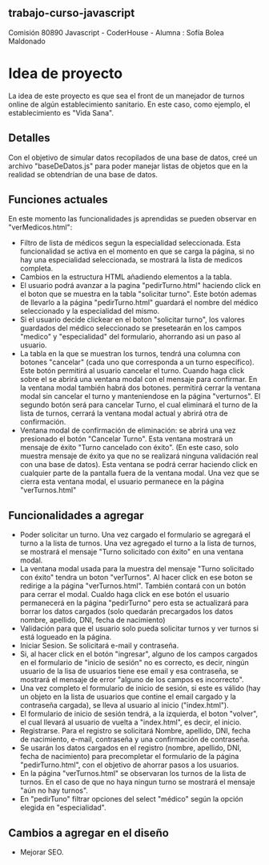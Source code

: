 ## trabajo-curso-javascript
Comisión 80890 Javascript - CoderHouse - Alumna :  Sofía Bolea Maldonado


# Idea de proyecto
La idea de este proyecto es que sea el front de un manejador de turnos online de algún establecimiento sanitario.
En este caso, como ejemplo, el establecimiento es "Vida Sana".

## Detalles
Con el objetivo de simular datos recopilados de una base de datos, creé un archivo "baseDeDatos.js" para poder manejar listas de objetos que en la realidad se obtendrían de una base de datos.

## Funciones actuales
En este momento las funcionalidades js aprendidas se pueden observar en "verMedicos.html":

- Filtro de lista de médicos segun la especialidad seleccionada. Esta funcionalidad se activa en el momento en que se carga la página, si no hay una especialidad seleccionada, se mostrará la lista de medicos completa.
- Cambios en la estructura HTML añadiendo elementos a la tabla.
- El usuario podrá avanzar a la pagina "pedirTurno.html" haciendo click en el boton que se muestra en la tabla "solicitar turno". Este botón ademas de llevarlo a la página "pedirTurno.html" guardará el nombre del médico seleccionado y la especialidad del mismo.
- Si el usuario decide clickear en el boton "solicitar turno", los valores guardados del médico seleccionado se presetearán en los campos "medico" y "especialidad" del formulario, ahorrando asi un paso al usuario.
- La tabla en la que se muestran los turnos, tendrá una columna con botones "cancelar" (cada uno que corresponda a un turno específico). Este botón permitirá al usuario cancelar el turno. Cuando haga click sobre el se abrirá una ventana modal con el mensaje para confirmar. En la ventana modal también habrá dos botones.  permitirá cerrar la ventana modal sin cancelar el turno y manteniendose en la página "verturnos". El segundo botón será para cancelar Turno, el cual eliminará el turno de la lista de turnos, cerrará la ventana modal actual y abrirá otra de confirmación. 
- Ventana modal de confirmación de eliminación: se abrirá una vez presionado el botón "Cancelar Turno". Esta ventana mostrará un mensaje de éxito "Turno cancelado con éxito". (En este caso, solo muestra mensaje de éxito ya que no se realizará ninguna validación real con una base de datos). Esta ventana se podrá cerrar haciendo click en cualquier parte de la pantalla fuera de la ventana modal. Una vez que se cierra esta ventana modal, el usuario permanece en la página "verTurnos.html"

## Funcionalidades a agregar 

- Poder solicitar un turno. Una vez cargado el formulario se agregará el turno a la lista de turnos. Una vez agregado el turno a la lista de turnos, se mostrará el mensaje "Turno solicitado con éxito" en una ventana modal.
- La ventana modal usada para la muestra del mensaje "Turno solicitado con éxito" tendra un boton "verTurnos". Al hacer click en ese boton se redirige a la página "verTurnos.html". También contará con un botón para cerrar el modal. Cualdo haga click en ese botón el usuario permanecerá en la página "pedirTurno" pero esta se actualizará para borrar los datos cargados (solo quedarán precargados los datos nombre, apellido, DNI, fecha de nacimiento)
- Validación para que el usuario solo pueda solicitar turnos y ver turnos si está logueado en la página.
- Iniciar Sesion. Se solicitará e-mail y contraseña.
- Si, al hacer click en el botón "ingresar", alguno de los campos cargados en el formulario de "inicio de sesión" no es correcto, es decir, ningún usuario de la lisa de usuarios tiene ese email y esa contraseña,  se mostrará el mensaje de error "alguno de los campos es incorrecto".
- Una vez completo el formulario de inicio de sesión, si este es válido (hay un objeto en la lista de usuarios que contine el email cargado y la contraseña cargada), se lleva al usuario al inicio ("index.html"). 
- El formulario de inicio de sesión tendrá, a la izquierda, el boton "volver", el cual llevará al usuario de vuelta a "index.html", es decir, el inicio. 
- Registrarse. Para el registro se solicitará Nombre, apellido, DNI, fecha de nacimiento, e-mail, contraseña y una confirmación de contraseña. 
- Se usarán los datos cargados en el registro (nombre, apellido, DNI, fecha de nacimiento) para precompletar el formulario de la página "pedirTurno.html", con el objetivo de ahorrar pasos a los usuarios.
- En la página "verTurnos.html" se observaran los turnos de la lista de turnos. En el caso de que no haya ningun turno se mostrará el mensaje "aún no hay turnos".
- En "pedirTuno" filtrar opciones del select "médico" según la opción elegida en "especialidad".


## Cambios a agregar en el diseño
- Mejorar SEO.

